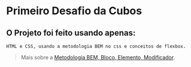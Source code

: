 # Primeiro Desafio da Cubos

## O Projeto foi feito usando apenas:

```
HTML e CSS, usando a metodologia BEM no css e conceitos de flexbox.
```

> Mais sobre a [Metodologia BEM, Bloco, Elemento, Modificador](https://medium.com/@fnandaleite/metodologia-bem-para-css-b0d3269b4853).
